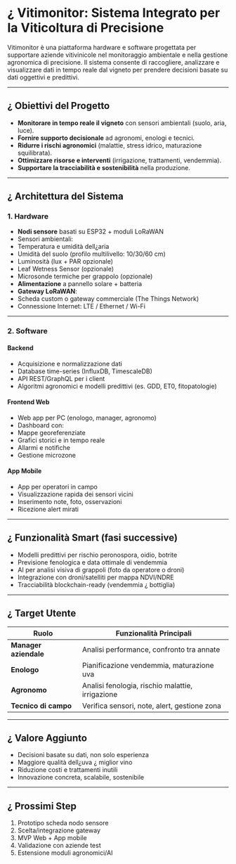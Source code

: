 # ¿ Vitimonitor: Sistema Integrato per la Viticoltura di Precisione

Vitimonitor è una piattaforma hardware e software progettata per supportare aziende vitivinicole nel monitoraggio ambientale e nella gestione agronomica di precisione.
Il sistema consente di raccogliere, analizzare e visualizzare dati in tempo reale dal vigneto per prendere decisioni basate su dati oggettivi e predittivi.

---

## ¿ Obiettivi del Progetto

- **Monitorare in tempo reale il vigneto** con sensori ambientali (suolo, aria, luce).
- **Fornire supporto decisionale** ad agronomi, enologi e tecnici.
- **Ridurre i rischi agronomici** (malattie, stress idrico, maturazione squilibrata).
- **Ottimizzare risorse e interventi** (irrigazione, trattamenti, vendemmia).
- **Supportare la tracciabilità e sostenibilità** nella produzione.

---

## ¿ Architettura del Sistema

### 1. **Hardware**
- **Nodi sensore** basati su ESP32 + moduli LoRaWAN
- Sensori ambientali:
- Temperatura e umidità dell¿aria
- Umidità del suolo (profilo multilivello: 10/30/60 cm)
- Luminosità (lux + PAR opzionale)
- Leaf Wetness Sensor (opzionale)
- Microsonde termiche per grappolo (opzionale)
- **Alimentazione** a pannello solare + batteria
- **Gateway LoRaWAN**:
- Scheda custom o gateway commerciale (The Things Network)
- Connessione Internet: LTE / Ethernet / Wi-Fi

---

### 2. **Software**

#### Backend
- Acquisizione e normalizzazione dati
- Database time-series (InfluxDB, TimescaleDB)
- API REST/GraphQL per i client
- Algoritmi agronomici e modelli predittivi (es. GDD, ET0, fitopatologie)

#### Frontend Web
- Web app per PC (enologo, manager, agronomo)
- Dashboard con:
- Mappe georeferenziate
- Grafici storici e in tempo reale
- Allarmi e notifiche
- Gestione microzone

#### App Mobile
- App per operatori in campo
- Visualizzazione rapida dei sensori vicini
- Inserimento note, foto, osservazioni
- Ricezione alert mirati

---

## ¿ Funzionalità Smart (fasi successive)

- Modelli predittivi per rischio peronospora, oidio, botrite
- Previsione fenologica e data ottimale di vendemmia
- AI per analisi visiva di grappoli (foto da operatore o droni)
- Integrazione con droni/satelliti per mappa NDVI/NDRE
- Tracciabilità blockchain-ready (vendemmia ¿ bottiglia)

---

## ¿ Target Utente

| Ruolo | Funzionalità Principali |
|-------------------|-------------------------------------------------|
| **Manager aziendale** | Analisi performance, confronto tra annate |
| **Enologo**| Pianificazione vendemmia, maturazione uva |
| **Agronomo** | Analisi fenologia, rischio malattie, irrigazione|
| **Tecnico di campo** | Verifica sensori, note, alert, gestione zona |

---

## ¿ Valore Aggiunto

- Decisioni basate su dati, non solo esperienza
- Maggiore qualità dell¿uva ¿ miglior vino
- Riduzione costi e trattamenti inutili
- Innovazione concreta, scalabile, sostenibile

---

## ¿ Prossimi Step

1. Prototipo scheda nodo sensore
2. Scelta/integrazione gateway
3. MVP Web + App mobile
4. Validazione con aziende test
5. Estensione moduli agronomici/AI

